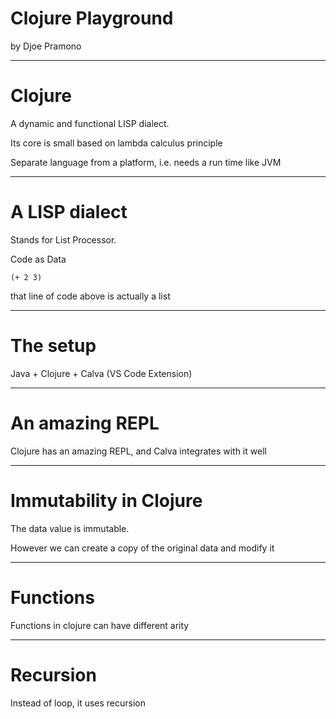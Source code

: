 # Clojure Playground

by Djoe Pramono

---

# Clojure

A dynamic and functional LISP dialect. 

Its core is small based on lambda calculus principle

Separate language from a platform, i.e. needs a run time like JVM

---

# A LISP dialect

Stands for List Processor.

Code as Data

```
(+ 2 3)
```

that line of code above is actually a list

---

# The setup

Java + Clojure + Calva (VS Code Extension)

---

# An amazing REPL

Clojure has an amazing REPL, and Calva integrates with it well

---

# Immutability in Clojure

The data value is immutable. 

However we can create a copy of the original data and modify it

---

# Functions

Functions in clojure can have different arity

---

# Recursion

Instead of loop, it uses recursion